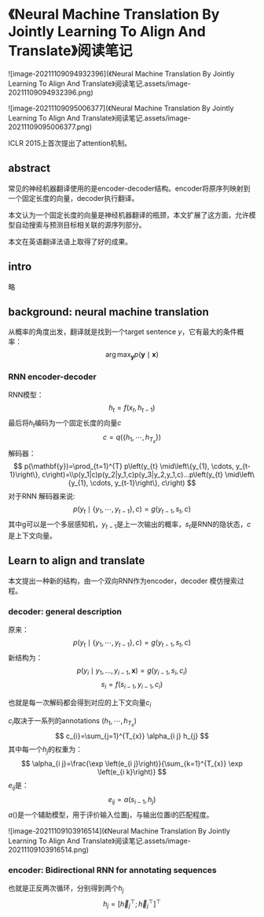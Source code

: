 # 《Neural Machine Translation By Jointly Learning To Align And Translate》阅读笔记

![image-20211109094932396](《Neural Machine Translation By Jointly Learning To Align And Translate》阅读笔记.assets/image-20211109094932396.png)

![image-20211109095006377](《Neural Machine Translation By Jointly Learning To Align And Translate》阅读笔记.assets/image-20211109095006377.png)

ICLR 2015上首次提出了attention机制。

## abstract

常见的神经机器翻译使用的是encoder-decoder结构。encoder将原序列映射到一个固定长度的向量，decoder执行翻译。

本文认为一个固定长度的向量是神经机器翻译的瓶颈，本文扩展了这方面，允许模型自动搜索与预测目标相关联的源序列部分。

本文在英语翻译法语上取得了好的成果。

## intro

略

## background: neural machine translation

从概率的角度出发，翻译就是找到一个target sentence $y$，它有最大的条件概率：
$$
\arg \max _{\mathbf{y}} p(\mathbf{y} \mid \mathbf{x})
$$

### RNN encoder-decoder

RNN模型：
$$
h_{t}=f\left(x_{t}, h_{t-1}\right)
$$
最后将$h_t$编码为一个固定长度的向量$c$
$$
c=q\left(\left\{h_{1}, \cdots, h_{T_{x}}\right\}\right)
$$
解码器：
$$
p(\mathbf{y})=\prod_{t=1}^{T} p\left(y_{t} \mid\left\{y_{1}, \cdots, y_{t-1}\right\}, c\right)=\\p(y_1|c)p(y_2|y_1,c)p(y_3|y_2,y_1,c)...p\left(y_{t} \mid\left\{y_{1}, \cdots, y_{t-1}\right\}, c\right)
$$
对于RNN 解码器来说:
$$
p\left(y_{t} \mid\left\{y_{1}, \cdots, y_{t-1}\right\}, c\right)=g\left(y_{t-1}, s_{t}, c\right)
$$
其中g可以是一个多层感知机，$y_{t-1}$是上一次输出的概率，$s_{t}$是RNN的隐状态，$c$是上下文向量。

## Learn to align and translate

本文提出一种新的结构，由一个双向RNN作为encoder，decoder 模仿搜索过程。

### decoder: general description 

原来：
$$
 p\left(y_{t} \mid\left\{y_{1}, \cdots, y_{t-1}\right\}, c\right)=g\left(y_{t-1}, s_{t}, c\right)
$$
新结构为：
$$
p\left(y_{i} \mid y_{1}, \ldots, y_{i-1}, \mathbf{x}\right)=g\left(y_{i-1}, s_{i}, c_{i}\right)
$$
$$
s_{i}=f\left(s_{i-1}, y_{i-1}, c_{i}\right)
$$

也就是每一次解码都会得到对应的上下文向量$c_i$

$c_i$取决于一系列的annotations $\left(h_{1}, \cdots, h_{T_{x}}\right)$
$$
c_{i}=\sum_{j=1}^{T_{x}} \alpha_{i j} h_{j}
$$
其中每一个$h_j$的权重为：
$$
\alpha_{i j}=\frac{\exp \left(e_{i j}\right)}{\sum_{k=1}^{T_{x}} \exp \left(e_{i k}\right)}
$$
$e_{ij}$是：
$$
e_{i j}=a\left(s_{i-1}, h_{j}\right)
$$
$a()$是一个辅助模型，用于评价输入位置j，与输出位置i的匹配程度。

![image-20211109103916514](《Neural Machine Translation By Jointly Learning To Align And Translate》阅读笔记.assets/image-20211109103916514.png)

### encoder: Bidirectional RNN for annotating sequences

也就是正反两次循环，分别得到两个$h_j$ 
$$
h_{j}=\left[\vec{h}_{j}^{\top} ; \overleftarrow{h}_{j}^{\top}\right]^{\top}
$$

